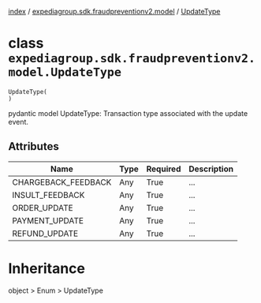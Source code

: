 [index](index.md) / [expediagroup.sdk.fraudpreventionv2.model](expediagroup.sdk.fraudpreventionv2.model.md) / [UpdateType](UpdateType.md)
# class `expediagroup.sdk.fraudpreventionv2.model.UpdateType`
```
UpdateType(
)
```

pydantic model UpdateType: Transaction type associated with the update event.



## Attributes
    
    
        
    
        
    
        
    
        
    
        
    

|         Name        | Type | Required | Description |
|---------------------|------|----------|-------------|
| CHARGEBACK_FEEDBACK | Any  |   True   |     ...     |
|   INSULT_FEEDBACK   | Any  |   True   |     ...     |
|     ORDER_UPDATE    | Any  |   True   |     ...     |
|    PAYMENT_UPDATE   | Any  |   True   |     ...     |
|    REFUND_UPDATE    | Any  |   True   |     ...     |










# Inheritance
object > Enum > UpdateType